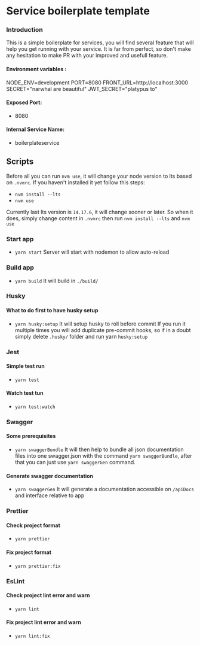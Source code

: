 # Service boilerplate template

### Introduction
This is a simple boilerplate for services, you will find several feature that will help you get running with your service. It is far from perfect, so don't make any hesitation to make PR with your improved and usefull feature.
#### Environment variables :
NODE_ENV=development
PORT=8080
FRONT_URL=http://localhost:3000
SECRET="narwhal are beautiful"
JWT_SECRET="platypus to"

#### Exposed Port:
* 8080

#### Internal Service Name:
* boilerplateservice

## Scripts

Before all you can run `nvm use`, it will change your node version to lts based on `.nvmrc`. If you haven't installed it yet follow this steps:
- `nvm install --lts`
- `nvm use`

Currently last lts version is `14.17.6`, it will change sooner or later. So when it does, simply change content in `.nvmrc` then run `nvm install --lts` and `nvm use`

### Start app
* `yarn start`
Server will start with nodemon to allow auto-reload

### Build app
* `yarn build`
It will build in `./build/`

### Husky
#### What to do first to have husky setup
* `yarn husky:setup`
It will setup husky to roll before commit
If you run it multiple times you will add duplicate pre-commit hooks, so if in a doubt simply delete `.husky/` folder and run yarn `husky:setup`

### Jest
#### Simple test run
* `yarn test`
#### Watch test tun
* `yarn test:watch`

### Swagger
#### Some prerequisites
* `yarn swaggerBundle`
It will then help to bundle all json documentation files into one swagger.json with the command `yarn swaggerBundle`, after that you can just use `yarn swaggerGen` command.
#### Generate swagger documentation
* `yarn swaggerGen`
It will generate a documentation accessible on `/apiDocs` and interface relative to app

### Prettier
#### Check project format
* `yarn prettier`
#### Fix project format
* `yarn prettier:fix`

### EsLint
#### Check project lint error and warn
* `yarn lint`
#### Fix project lint error and warn
* `yarn lint:fix`

